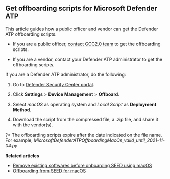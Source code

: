 ## Get offboarding scripts for Microsoft Defender ATP

This article guides how a public officer and vendor can get the Defender ATP offboarding scripts.

- If you are a public officer, [contact GCC2.0 team](gcc2.0_support@tech.gov.sg) to get the offboarding scripts.

- If you are a vendor, contact your Defender ATP administrator to get the offboarding scripts.

If you are a Defender ATP administrator, do the following:

 1. Go to [Defender Security Center portal](https://securitycenter.windows.com/).

 2. Click **Settings** > **Device Management** > **Offboard**.

 3. Select *macOS* as operating system and *Local Script* as **Deployment Method**.

 4. Download the script from the compressed file, a .zip file, and share it with the vendor(s).

?> The offboarding scripts expire after the  date indicated on the file name. For example, *MicrosoftDefenderATPOffboardingMacOs_valid_until_2021-11-04.py*

**Related articles**


- [Remove existing softwares before onboarding SEED using macOS](seed-pre-onboarding-clean-up-instructions-for-macos)
- [Offboarding from SEED for macOS](seed-offboarding-instructions-for-macos)
<!--
- [Onboarding to SEED using Windows](seed-onboarding-instructions-windows)
- [Offboarding from SEED for Windows](seed-offboarding-instructions-for-windows)-->

<!--- Remove Microsoft Defender ATP in your macOS <a href="#removeMicrosoftDefenderATPbeforeOnboarding">before onboarding</a> and while <a href="#removeMicrosoftDefenderATPoffBoarding">offboarding</a>.-->
